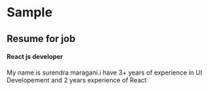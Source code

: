 # Sample
<html>
  <head>
    <title>My personal story</title>
  </head>
  <body>
    <div>
      <h2>Resume for job</h2>
      <h4>React js developer</h4>
      <p>My name is surendra maragani.i have 3+ years of experience in UI Developement and 2 years experience of React</p>
    </div>
  </body>
</html>

